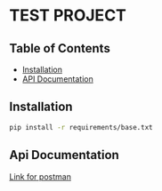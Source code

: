 # TEST PROJECT

## Table of Contents

- [Installation](#installation)
- [API Documentation](#api-doc)

## Installation

```bash
pip install -r requirements/base.txt
```

## Api Documentation

[Link for postman](https://interstellar-space-320739.postman.co/workspace/Team-Workspace~693aea44-e009-4f5d-8574-cd43bf1741b4/collection/25971013-67784144-57ab-4049-8bd4-9c3b809b9972?action=share&creator=25971013)
